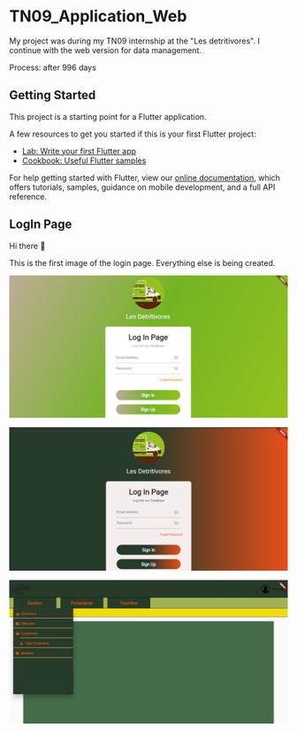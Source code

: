 # TN09_Application_Web

My project was during my TN09 internship at the "Les detritivores". I continue with the web version for data management.

Process: after 996 days  

## Getting Started

This project is a starting point for a Flutter application.

A few resources to get you started if this is your first Flutter project:

- [Lab: Write your first Flutter app](https://flutter.dev/docs/get-started/codelab)
- [Cookbook: Useful Flutter samples](https://flutter.dev/docs/cookbook)

For help getting started with Flutter, view our
[online documentation](https://flutter.dev/docs), which offers tutorials,
samples, guidance on mobile development, and a full API reference.

## LogIn Page

Hi there 👋

This is the first image of the login page. Everything else is being created.

![alt text](images/login_page_v1.png)  

![alt text](images/login_page_v2.png)  

![alt text](images/home_page_v2.png)  